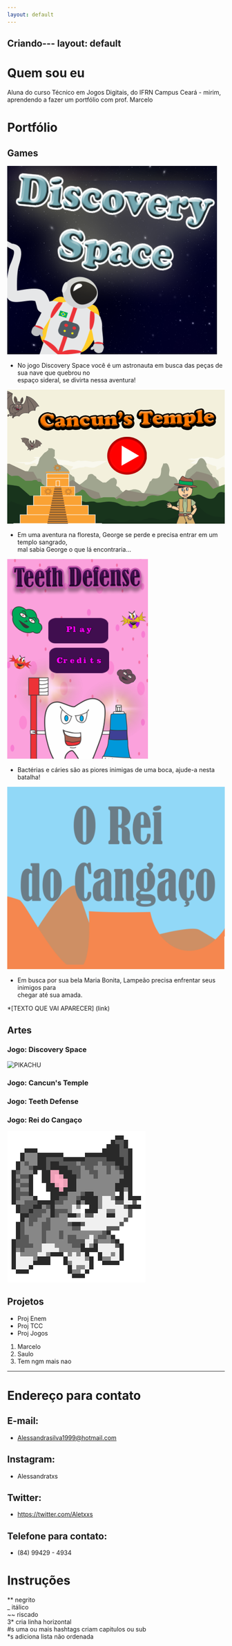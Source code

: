 ```yaml
---
layout: default
---
```


Criando---
layout: default
---


# Quem sou eu

Aluna do curso Técnico em Jogos Digitais, do IFRN Campus Ceará - mirim, aprendendo a fazer um portfólio com prof. Marcelo  

# Portfólio

## Games

[![](Discovery.png)](https://AlessandraTS.github.io/DiscoverySpace/)  

* No jogo Discovery Space você é um astronauta em busca das peças de sua nave que quebrou no  
espaço sideral, se divirta nessa aventura!

[![](Cancuns.png)](https://AlessandraTS.github.io/CancunsTemple/)

* Em uma aventura na floresta, George se perde e precisa entrar em um templo sangrado,  
mal sabia George o que lá encontraria...

[![](TeethDefense.png)](https://alessandrats.github.io/TeethDefense/)

* Bactérias e cáries são as piores inimigas de uma boca, ajude-a nesta batalha!

[![](Cangaco.png)](https://alessandrats.github.io/O%20Rei%20do%20Cangaco/)

* Em busca por sua bela Maria Bonita, Lampeão precisa enfrentar seus inimigos para  
chegar até sua amada.

*[TEXTO QUE VAI APARECER] (link)

## Artes
### Jogo: Discovery Space
![PIKACHU](http://pixelartmaker.com/art/10a381410d7a886.png)

### Jogo: Cancun's Temple

### Jogo: Teeth Defense

### Jogo: Rei do Cangaço 



![](gatineo.png)

## Projetos

* Proj Enem  
* Proj TCC  
* Proj Jogos  

1. Marcelo  
2. Saulo  
3. Tem ngm mais nao  

* * *

# Endereço para contato
## E-mail:
* Alessandrasilva1999@hotmail.com 
## Instagram:
* Alessandratxs
## Twitter:
* https://twitter.com/Aletxxs
## Telefone para contato:
* (84) 99429 - 4934

# Instruções

** negrito  
_ itálico  
~~ riscado  
3* cria linha horizontal  
#s uma ou mais hashtags criam capitulos ou sub   
*s adiciona lista não ordenada  

